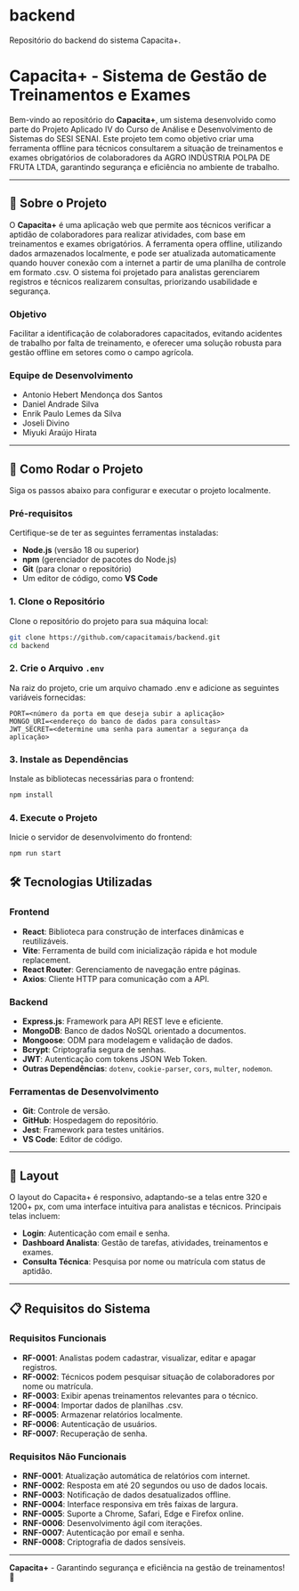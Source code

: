# backend
Repositório do backend do sistema Capacita+.

# Capacita+ - Sistema de Gestão de Treinamentos e Exames

Bem-vindo ao repositório do **Capacita+**, um sistema desenvolvido como parte do Projeto Aplicado IV do Curso de Análise e Desenvolvimento de Sistemas do SESI SENAI. Este projeto tem como objetivo criar uma ferramenta offline para técnicos consultarem a situação de treinamentos e exames obrigatórios de colaboradores da AGRO INDÚSTRIA POLPA DE FRUTA LTDA, garantindo segurança e eficiência no ambiente de trabalho.

---

## 📖 Sobre o Projeto

O **Capacita+** é uma aplicação web que permite aos técnicos verificar a aptidão de colaboradores para realizar atividades, com base em treinamentos e exames obrigatórios. A ferramenta opera offline, utilizando dados armazenados localmente, e pode ser atualizada automaticamente quando houver conexão com a internet a partir de uma planilha de controle em formato .csv. O sistema foi projetado para analistas gerenciarem registros e técnicos realizarem consultas, priorizando usabilidade e segurança.

### Objetivo
Facilitar a identificação de colaboradores capacitados, evitando acidentes de trabalho por falta de treinamento, e oferecer uma solução robusta para gestão offline em setores como o campo agrícola.

### Equipe de Desenvolvimento
- Antonio Hebert Mendonça dos Santos
- Daniel Andrade Silva
- Enrik Paulo Lemes da Silva
- Joseli Divino
- Miyuki Araújo Hirata

---

## 🚀 Como Rodar o Projeto

Siga os passos abaixo para configurar e executar o projeto localmente.

### Pré-requisitos
Certifique-se de ter as seguintes ferramentas instaladas:
- **Node.js** (versão 18 ou superior)
- **npm** (gerenciador de pacotes do Node.js)
- **Git** (para clonar o repositório)
- Um editor de código, como **VS Code**

### 1. Clone o Repositório
Clone o repositório do projeto para sua máquina local:

```bash
git clone https://github.com/capacitamais/backend.git
cd backend
```

### 2. Crie o Arquivo `.env`
Na raiz do projeto, crie um arquivo chamado .env e adicione as seguintes variáveis fornecidas:

```env
PORT=<número da porta em que deseja subir a aplicação>
MONGO_URI=<endereço do banco de dados para consultas>
JWT_SECRET=<determine uma senha para aumentar a segurança da aplicação>
```

### 3. Instale as Dependências
Instale as bibliotecas necessárias para o frontend:

```bash
npm install
```

### 4. Execute o Projeto
Inicie o servidor de desenvolvimento do frontend:

```bash
npm run start
```


## 🛠 Tecnologias Utilizadas

### Frontend
- **React**: Biblioteca para construção de interfaces dinâmicas e reutilizáveis.
- **Vite**: Ferramenta de build com inicialização rápida e hot module replacement.
- **React Router**: Gerenciamento de navegação entre páginas.
- **Axios**: Cliente HTTP para comunicação com a API.

### Backend
- **Express.js**: Framework para API REST leve e eficiente.
- **MongoDB**: Banco de dados NoSQL orientado a documentos.
- **Mongoose**: ODM para modelagem e validação de dados.
- **Bcrypt**: Criptografia segura de senhas.
- **JWT**: Autenticação com tokens JSON Web Token.
- **Outras Dependências**: `dotenv`, `cookie-parser`, `cors`, `multer`, `nodemon`.

### Ferramentas de Desenvolvimento
- **Git**: Controle de versão.
- **GitHub**: Hospedagem do repositório.
- **Jest**: Framework para testes unitários.
- **VS Code**: Editor de código.

---

## 🎨 Layout

O layout do Capacita+ é responsivo, adaptando-se a telas entre 320 e 1200+ px, com uma interface intuitiva para analistas e técnicos. Principais telas incluem:
- **Login**: Autenticação com email e senha.
- **Dashboard Analista**: Gestão de tarefas, atividades, treinamentos e exames.
- **Consulta Técnica**: Pesquisa por nome ou matrícula com status de aptidão.

---

## 📋 Requisitos do Sistema

### Requisitos Funcionais
- **RF-0001**: Analistas podem cadastrar, visualizar, editar e apagar registros.
- **RF-0002**: Técnicos podem pesquisar situação de colaboradores por nome ou matrícula.
- **RF-0003**: Exibir apenas treinamentos relevantes para o técnico.
- **RF-0004**: Importar dados de planilhas .csv.
- **RF-0005**: Armazenar relatórios localmente.
- **RF-0006**: Autenticação de usuários.
- **RF-0007**: Recuperação de senha.

### Requisitos Não Funcionais
- **RNF-0001**: Atualização automática de relatórios com internet.
- **RNF-0002**: Resposta em até 20 segundos ou uso de dados locais.
- **RNF-0003**: Notificação de dados desatualizados offline.
- **RNF-0004**: Interface responsiva em três faixas de largura.
- **RNF-0005**: Suporte a Chrome, Safari, Edge e Firefox online.
- **RNF-0006**: Desenvolvimento ágil com iterações.
- **RNF-0007**: Autenticação por email e senha.
- **RNF-0008**: Criptografia de dados sensíveis.

---

**Capacita+** - Garantindo segurança e eficiência na gestão de treinamentos! 🌱
